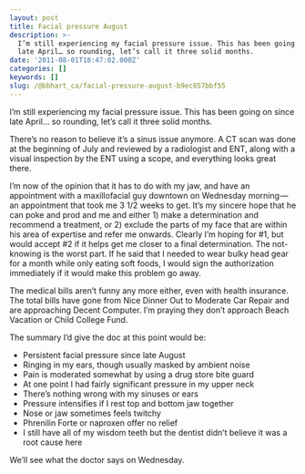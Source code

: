 ```yaml
---
layout: post
title: Facial pressure August
description: >-
  I’m still experiencing my facial pressure issue. This has been going on since
  late April… so rounding, let’s call it three solid months.
date: '2011-08-01T18:47:02.000Z'
categories: []
keywords: []
slug: /@bbhart_ca/facial-pressure-august-b9ec857bbf55
---
```


I’m still experiencing my facial pressure issue. This has been going on since late April… so rounding, let’s call it three solid months.

There’s no reason to believe it’s a sinus issue anymore. A CT scan was done at the beginning of July and reviewed by a radiologist and ENT, along with a visual inspection by the ENT using a scope, and everything looks great there.

I’m now of the opinion that it has to do with my jaw, and have an appointment with a maxillofacial guy downtown on Wednesday morning — an appointment that took me 3 1/2 weeks to get. It’s my sincere hope that he can poke and prod and me and either 1) make a determination and recommend a treatment, or 2) exclude the parts of my face that are within his area of expertise and refer me onwards. Clearly I’m hoping for #1, but would accept #2 if it helps get me closer to a final determination. The not-knowing is the worst part. If he said that I needed to wear bulky head gear for a month while only eating soft foods, I would sign the authorization immediately if it would make this problem go away.

The medical bills aren’t funny any more either, even with health insurance. The total bills have gone from Nice Dinner Out to Moderate Car Repair and are approaching Decent Computer. I’m praying they don’t approach Beach Vacation or Child College Fund.

The summary I’d give the doc at this point would be:

*   Persistent facial pressure since late August
*   Ringing in my ears, though usually masked by ambient noise
*   Pain is moderated somewhat by using a drug store bite guard
*   At one point I had fairly significant pressure in my upper neck
*   There’s nothing wrong with my sinuses or ears
*   Pressure intensifies if I rest top and bottom jaw together
*   Nose or jaw sometimes feels twitchy
*   Phrenilin Forte or naproxen offer no relief
*   I still have all of my wisdom teeth but the dentist didn’t believe it was a root cause here

We’ll see what the doctor says on Wednesday.
